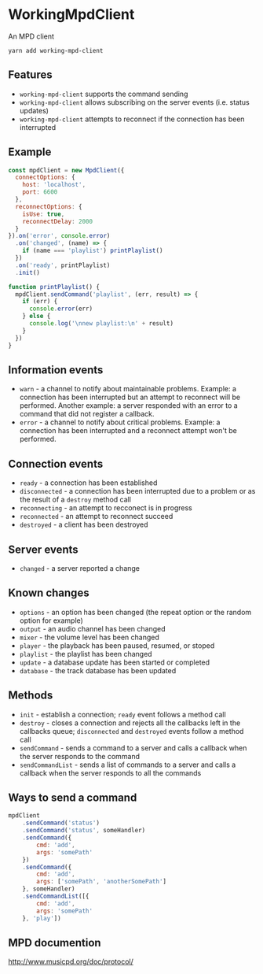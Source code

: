 # WorkingMpdClient

An MPD client

```
yarn add working-mpd-client
```

## Features

 - `working-mpd-client` supports the command sending
 - `working-mpd-client` allows subscribing on the server events (i.e. status updates)
 - `working-mpd-client` attempts to reconnect if the connection has been interrupted

## Example

```js
const mpdClient = new MpdClient({
  connectOptions: {
    host: 'localhost',
    port: 6600
  },
  reconnectOptions: {
    isUse: true,
    reconnectDelay: 2000
  }
}).on('error', console.error)
  .on('changed', (name) => {
    if (name === 'playlist') printPlaylist()
  })
  .on('ready', printPlaylist)
  .init()

function printPlaylist() {
  mpdClient.sendCommand('playlist', (err, result) => {
    if (err) {
      console.error(err)
    } else {
      console.log('\nnew playlist:\n' + result)
    }
  })
}
```

## Information events

 - `warn` - a channel to notify about maintainable problems.
    Example: a connection has been interrupted but an attempt to reconnect will be performed.
    Another example: a server responded with an error to a command that did not register a callback.
 - `error` - a channel to notify about critical problems.
    Example: a connection has been interrupted and a reconnect attempt won't be performed.

## Connection events

 - `ready` - a connection has been established
 - `disconnected` - a connection has been interrupted due to a problem or as the result of a `destroy` method call
 - `reconnecting` - an attempt to recconect is in progress
 - `reconnected` - an attempt to reconnect succeed
 - `destroyed` - a client has been destroyed

## Server events

 - `changed` - a server reported a change

## Known changes

 - `options` - an option has been changed (the repeat option or the random option for example)
 - `output` - an audio channel has been changed
 - `mixer` - the volume level has been changed
 - `player` - the playback has been paused, resumed, or stoped
 - `playlist` - the playlist has been changed
 - `update` - a database update has been started or completed
 - `database` - the track database has been updated

## Methods

 - `init` - establish a connection; `ready` event follows a method call
 - `destroy` - closes a connection and rejects all the callbacks left in the callbacks queue; `disconnected` and `destroyed` events follow a method call
 - `sendCommand` - sends a command to a server and calls a callback when the server responds to the command
 - `sendCommandList` - sends a list of commands to a server and calls a callback when the server responds to all the commands

## Ways to send a command

```js
mpdClient
	.sendCommand('status')
	.sendCommand('status', someHandler)
	.sendCommand({
		cmd: 'add',
		args: 'somePath'
	})
	.sendCommand({
		cmd: 'add',
		args: ['somePath', 'anotherSomePath']
	}, someHandler)
	.sendCommandList([{
		cmd: 'add',
		args: 'somePath'
	}, 'play'])
```

## MPD documention

http://www.musicpd.org/doc/protocol/

